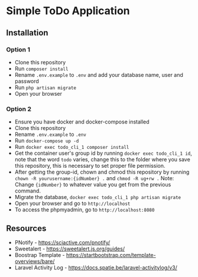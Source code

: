 # Simple ToDo Application

## Installation

### Option 1
- Clone this repository
- Run `composer install`
- Rename `.env.example` to `.env` and add your database name, user and password
- Run `php artisan migrate`
- Open your browser

### Option 2
- Ensure you have docker and docker-compose installed
- Clone this repository
- Rename `.env.example` to `.env`
- Run `docker-compose up -d`
- Run `docker exec todo_cli_1 composer install`
- Get the container user's group id by running `docker exec todo_cli_1 id`, note that the word `todo` varies, change this to the folder where you save this repository, this is necessary to set proper file permission.
- After getting the group-id, chown and chmod this repository by running `chown -R yourusername:{idNumber} .` and `chmod -R ug+rw .`
Note: Change `{idNumber}` to whatever value you get from the previous command.
- Migrate the database, `docker exec todo_cli_1 php artisan migrate`
- Open your browser and go to `http://localhost`
- To access the phpmyadmin, go to `http://localhost:8080`

## Resources
- PNotify - https://sciactive.com/pnotify/
- Sweetalert - https://sweetalert.js.org/guides/
- Boostrap Template - https://startbootstrap.com/template-overviews/bare/
- Laravel Activity Log - https://docs.spatie.be/laravel-activitylog/v3/
